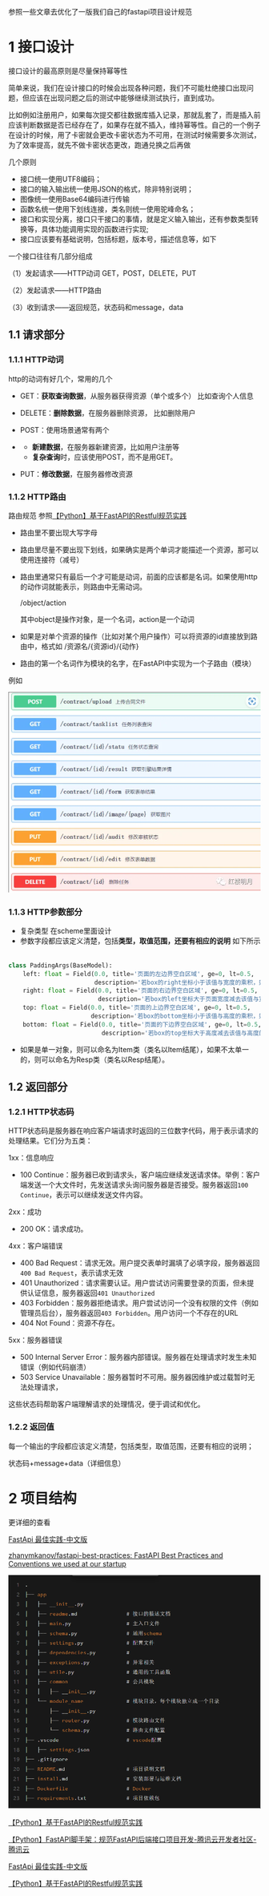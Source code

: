 参照一些文章去优化了一版我们自己的fastapi项目设计规范



# 1 接口设计

接口设计的最高原则是尽量保持幂等性

简单来说，我们在设计接口的时候会出现各种问题，我们不可能杜绝接口出现问题，但应该在出现问题之后的测试中能够继续测试执行，直到成功。

比如例如注册用户，如果每次提交都往数据库插入记录，那就乱套了，而是插入前应该判断数据是否已经存在了，如果存在就不插入，维持幂等性。自己的一个例子在设计的时候，用了卡密就会更改卡密状态为不可用，在测试时候需要多次测试，为了效率提高，就先不做卡密状态更改，跑通兑换之后再做

几个原则

- 接口统一使用UTF8编码；
- 接口的输入输出统一使用JSON的格式，除非特别说明；
- 图像统一使用Base64编码进行传输
- 函数名统一使用下划线连接，类名则统一使用驼峰命名；
- 接口和实现分离，接口只干接口的事情，就是定义输入输出，还有参数类型转换等，具体功能调用实现的函数进行实现;
- 接口应该要有基础说明，包括标题，版本号，描述信息等，如下



一个接口往往有几部分组成

（1）发起请求——HTTP动词  GET，POST，DELETE，PUT

（2）发起请求——HTTP路由

（3）收到请求——返回规范，状态码和message，data

## 1.1 请求部分

### 1.1.1 HTTP动词

http的动词有好几个，常用的几个

- GET：**获取查询数据**，从服务器获得资源（单个或多个） 比如查询个人信息

- DELETE：**删除数据**，在服务器删除资源， 比如删除用户

- POST：使用场景通常有两个

- - **新建数据**，在服务器新建资源，比如用户注册等
  - **复杂查询**时，应该使用POST，而不是用GET。

- PUT：**修改数据**，在服务器修改资源



### 1.1.2 HTTP路由

路由规范  参照[【Python】基于FastAPI的Restful规范实践](https://mp.weixin.qq.com/s?__biz=MzU3NDQ3MjI3Nw==&mid=2247484909&idx=1&sn=d516e4c8e55138118c8ae6f62833b20a&scene=21#wechat_redirect)

+ 路由里不要出现大写字母

+ 路由里尽量不要出现下划线，如果确实是两个单词才能描述一个资源，那可以使用连接符（减号）

+ 路由里通常只有最后一个才可能是动词，前面的应该都是名词。如果使用http的动作词就能表示，则路由中无需动词。

  /object/action

  其中object是操作对象，是一个名词，action是一个动词

+ 如果是对单个资源的操作（比如对某个用户操作）可以将资源的id直接放到路由中，格式如 /资源名/{资源id}/{动作}

+ 路由的第一个名词作为模块的名字，在FastAPI中实现为一个子路由（模块）

例如

![image-20250118093417855](image-20250118093417855.png)

### 1.1.3 HTTP参数部分

+ 复杂类型 在scheme里面设计
+ 参数字段都应该定义清楚，包括**类型，取值范围，还要有相应的说明** 如下所示

```python

class PaddingArgs(BaseModel):
    left: float = Field(0.0, title='页面的左边界空白区域', ge=0, lt=0.5,
                        description='若box的right坐标小于该值与宽度的乘积，则过滤该box')
    right: float = Field(0.0, title='页面的右边界空白区域', ge=0, lt=0.5,
                         description='若box的left坐标大于页面宽度减去该值与宽度的乘积，则过滤该box')
    top: float = Field(0.0, title='页面的上边界空白区域', ge=0, lt=0.5,
                       description='若box的bottom坐标小于该值与高度的乘积，则过滤该box')
    bottom: float = Field(0.0, title='页面的下边界空白区域', ge=0, lt=0.5,
                          description='若box的top坐标大于高度减去该值与高度的乘积，则过滤该box')
```

+ 如果是单一对象，则可以命名为Item类（类名以Item结尾），如果不太单一的，则可以命名为Resp类（类名以Resp结尾）。



## 1.2 返回部分

### 1.2.1 HTTP状态码

HTTP状态码是服务器在响应客户端请求时返回的三位数字代码，用于表示请求的处理结果。它们分为五类：

1xx：信息响应

- 100 Continue：服务器已收到请求头，客户端应继续发送请求体。举例：客户端发送一个大文件时，先发送请求头询问服务器是否接受。服务器返回`100 Continue`，表示可以继续发送文件内容。

 2xx：成功

- 200 OK：请求成功。

 4xx：客户端错误

- 400 Bad Request：请求无效。用户提交表单时漏填了必填字段，服务器返回`400 Bad Request`，表示请求无效
- 401 Unauthorized：请求需要认证。用户尝试访问需要登录的页面，但未提供认证信息，服务器返回`401 Unauthorized`
- 403 Forbidden：服务器拒绝请求。用户尝试访问一个没有权限的文件（例如管理员后台），服务器返回`403 Forbidden`。用户访问一个不存在的URL
- 404 Not Found：资源不存在。

 5xx：服务器错误

- 500 Internal Server Error：服务器内部错误。服务器在处理请求时发生未知错误（例如代码崩溃）
- 503 Service Unavailable：服务器暂时不可用。服务器因维护或过载暂时无法处理请求，

这些状态码帮助客户端理解请求的处理情况，便于调试和优化。



### 1.2.2 返回值

每一个输出的字段都应该定义清楚，包括类型，取值范围，还要有相应的说明；

状态码+message+data（详细信息）



# 2 项目结构



更详细的查看

[FastApi 最佳实践-中文版](https://hellowac.github.io/fastapi-best-practices-zh-cn/)

[zhanymkanov/fastapi-best-practices: FastAPI Best Practices and Conventions we used at our startup](https://github.com/zhanymkanov/fastapi-best-practices)

![image-20250118095654001](image-20250118095654001.png)







[【Python】基于FastAPI的Restful规范实践](https://mp.weixin.qq.com/s?__biz=MzU3NDQ3MjI3Nw==&mid=2247484909&idx=1&sn=d516e4c8e55138118c8ae6f62833b20a&scene=21#wechat_redirect)

[【Python】FastAPI脚手架：规范FastAPI后端接口项目开发-腾讯云开发者社区-腾讯云](https://cloud.tencent.com/developer/article/1894327)

[FastApi 最佳实践-中文版](https://hellowac.github.io/fastapi-best-practices-zh-cn/)

[【Python】基于FastAPI的Restful规范实践](https://mp.weixin.qq.com/s?__biz=MzU3NDQ3MjI3Nw==&mid=2247484909&idx=1&sn=d516e4c8e55138118c8ae6f62833b20a&scene=21#wechat_redirect)